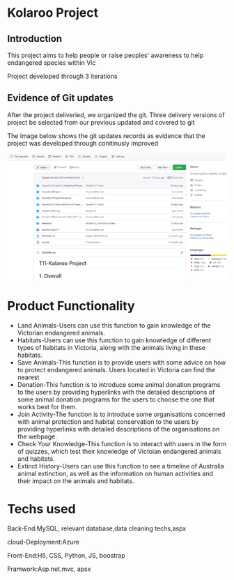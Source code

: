 <h1>Kolaroo Project</h1>
<h2>Introduction</h2>
<p>This project aims to help people or raise peoples' awareness to help endangered species within Vic</p>
<p>Project developed through 3 iterations</p>
</hr>
<h2>Evidence of Git updates</h2>
<p>After the project deliveried, we organized the git. Three delivery versions of project be selected from our previous updated and covered to git </p>
<p> The image below shows the git updates records as evidence that the project was developed through conitinusly improved</p>
<img  src ='https://github.com/102605711/T11Asssignment/blob/main/GitChangesRecord.png'/>
</hr>
<h1>Product Functionality</h1>
<ul>
  <li>Land Animals-Users can use this function to gain knowledge of the Victorian endangered animals.</li>
  <li>Habitats-Users can use this function to gain knowledge of different types of habitats in Victoria, along with the animals living in these habitats.</li>
  <li>Save Animals-This function is to provide users with some advice on how to protect endangered animals. Users located in Victoria can find the nearest </li>
  <li>Donation-This function is to introduce some animal donation programs to the users by providing hyperlinks with the detailed descriptions of some animal donation programs for the users to choose the one that works best for them.

</li>
  <li>Join Activity-The function is to introduce some organisations concerned with animal protection and habitat conservation to the users by providing hyperlinks with detailed descriptions of the organisations on the webpage.

</li>
  <li>Check Your Knowledge-This function is to interact with users in the form of quizzes, which test their knowledge of Victoian endangered animals and habitats.

</li>
  <li>Extinct History-Users can use this function to see a timeline of Australia animal extinction, as well as the information on human activities and their impact on the animals and habitats. 
</li>
</ul>
</hr>
<h1>Techs used </h1>
  <p>Back-End:MySQL, relevant database,data cleaning techs,aspx</p>
  <p>cloud-Deployment:Azure</p>
  <p>Front-End:H5, CSS, Python, JS, boostrap</p>
  <p>Framwork:Asp.net.mvc, apsx</p>
  
  
